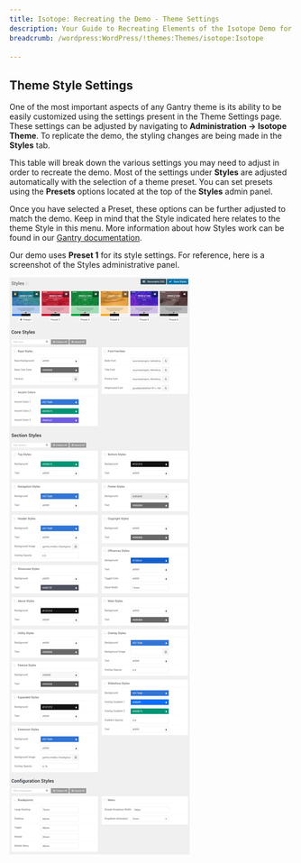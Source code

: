 ```yaml
---
title: Isotope: Recreating the Demo - Theme Settings
description: Your Guide to Recreating Elements of the Isotope Demo for WordPress
breadcrumb: /wordpress:WordPress/!themes:Themes/isotope:Isotope

---
```


Theme Style Settings
-----

One of the most important aspects of any Gantry theme is its ability to be easily customized using the settings present in the Theme Settings page. These settings can be adjusted by navigating to **Administration -> Isotope Theme**. To replicate the demo, the styling changes are being made in the **Styles** tab.

This table will break down the various settings you may need to adjust in order to recreate the demo. Most of the settings under **Styles** are adjusted automatically with the selection of a theme preset. You can set presets using the **Presets** options located at the top of the **Styles** admin panel.

Once you have selected a Preset, these options can be further adjusted to match the demo. Keep in mind that the Style indicated here relates to the theme Style in this menu. More information about how Styles work can be found in our [Gantry documentation](http://docs.gantry.org/gantry5/configure/styles).

Our demo uses **Preset 1** for its style settings. For reference, here is a screenshot of the Styles administrative panel.

![Style Settings](assets/style_settings.jpeg)

